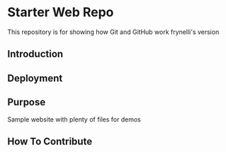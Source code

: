 # Starter Web Repo

This repository is for showing how Git and GitHub work frynelli's version

## Introduction

## Deployment

## Purpose

Sample website with plenty of files for demos

## How To Contribute